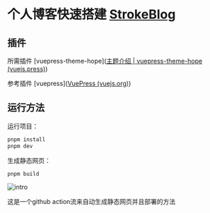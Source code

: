 # 个人博客快速搭建 [StrokeBlog](mystroke.cn)

## 插件

所需插件 [vuepress-theme-hope]([主题介绍 | vuepress-theme-hope (vuejs.press)](https://theme-hope.vuejs.press/zh/guide/get-started/intro.html))

参考插件 [vuepress]([VuePress (vuejs.org)](https://vuepress.vuejs.org/zh/))

## 运行方法

运行项目：

```powershell
pnpm install
pnpm dev
```

生成静态网页：

```powershell
pnpm build
```

![intro](./src/.vuepress/public/assets/images/posts/intro.png)

这是一个github action流来自动生成静态网页并且部署的方法
